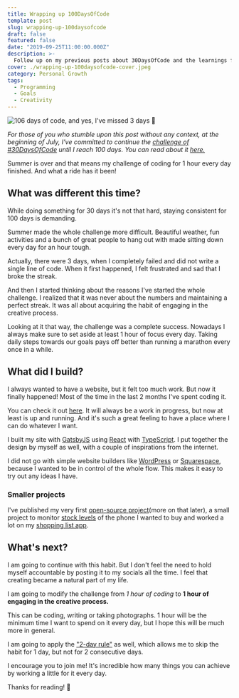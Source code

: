 ```yaml
---
title: Wrapping up 100DaysOfCode
template: post
slug: wrapping-up-100daysofcode
draft: false
featured: false
date: "2019-09-25T11:00:00.000Z"
description: >-
  Follow up on my previous posts about 30DaysOfCode and the learnings from completing 100DaysOfCode, which I was doing over the summer of 2019.
cover: ./wrapping-up-100daysofcode-cover.jpeg
category: Personal Growth
tags:
  - Programming
  - Goals
  - Creativity
---
```


![106 days of code, and yes, I've missed 3 days 🤷‍](/wrapping-up-100daysofcode-cover.jpeg)

<div class="separator"></div>

_For those of you who stumble upon this post without any context, at the beginning of July, I've committed to continue the_ [_challenge of #30DaysOfCode_](https://bit.ly/2PyhrLb) _until I reach 100 days. You can read about it_ [_here._](https://bit.ly/2mDqxbl)

<div class="separator"></div>

Summer is over and that means my challenge of coding for 1 hour every day finished. And what a ride has it been!

## **What was different this time?**

While doing something for 30 days it's not that hard, staying consistent for 100 days is demanding.

Summer made the whole challenge more difficult. Beautiful weather, fun activities and a bunch of great people to hang out with made sitting down every day for an hour tough.

Actually, there were 3 days, when I completely failed and did not write a single line of code. When it first happened, I felt frustrated and sad that I broke the streak.

And then I started thinking about the reasons I've started the whole challenge. I realized that it was never about the numbers and maintaining a perfect streak. It was all about acquiring the habit of engaging in the creative process.

Looking at it that way, the challenge was a complete success. Nowadays I always make sure to set aside at least 1 hour of focus every day. Taking daily steps towards our goals pays off better than running a marathon every once in a while.

## What did I build?

I always wanted to have a website, but it felt too much work. But now it finally happened! Most of the time in the last 2 months I've spent coding it.

You can check it out [here](https://bit.ly/2mmvTYj). It will always be a work in progress, but now at least is up and running. And it's such a great feeling to have a place where I can do whatever I want.

I built my site with [GatsbyJS](https://bit.ly/2kDrJuG) using [React](https://bit.ly/2zEJSfA) with [TypeScript](https://bit.ly/2mLC8Fx). I put together the design by myself as well, with a couple of inspirations from the internet.

I did not go with simple website builders like [WordPress](https://bit.ly/2mJXa7p) or [Squarespace](https://bit.ly/2mlSlAM), because I wanted to be in control of the whole flow. This makes it easy to try out any ideas I have.

### Smaller projects

I've published my very first [open-source project](https://bit.ly/2kFPjqI)(more on that later), a small project to monitor [stock levels](https://bit.ly/2l3zgn2) of the phone I wanted to buy and worked a lot on my [shopping list app](https://bit.ly/2kDrRdE).

## What's next?

I am going to continue with this habit. But I don't feel the need to hold myself accountable by posting it to my socials all the time. I feel that creating became a natural part of my life.

I am going to modify the challenge from _1 hour of coding_ to **1 hour of engaging in the creative process.**

This can be coding, writing or taking photographs. 1 hour will be the minimum time I want to spend on it every day, but I hope this will be much more in general.

I am going to apply the ["2-day rule"](https://bit.ly/2mDqIDx) as well, which allows me to skip the habit for 1 day, but not for 2 consecutive days.

I encourage you to join me! It's incredible how many things you can achieve by working a little for it every day.

Thanks for reading! 🙏
